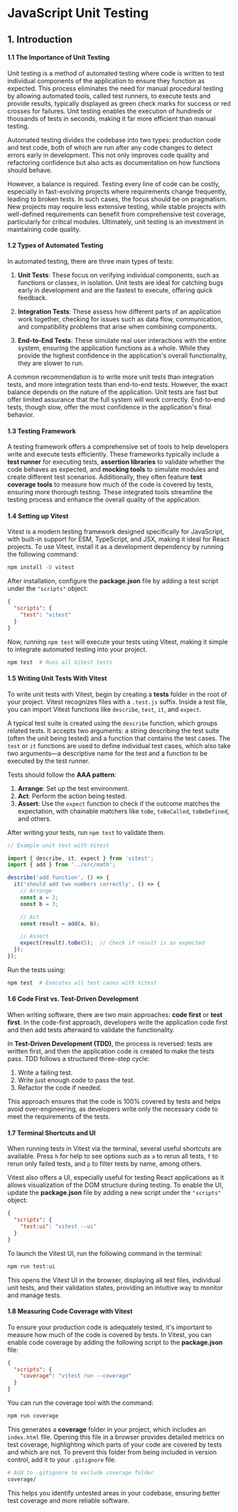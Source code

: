 # JavaScript Unit Testing

## 1. Introduction

#### 1.1 The Importance of Unit Testing

Unit testing is a method of automated testing where code is written to test individual components of the application to ensure they function as expected. This process eliminates the need for manual procedural testing by allowing automated tools, called test runners, to execute tests and provide results, typically displayed as green check marks for success or red crosses for failures. Unit testing enables the execution of hundreds or thousands of tests in seconds, making it far more efficient than manual testing.

Automated testing divides the codebase into two types: production code and test code, both of which are run after any code changes to detect errors early in development. This not only improves code quality and refactoring confidence but also acts as documentation on how functions should behave. 

However, a balance is required. Testing every line of code can be costly, especially in fast-evolving projects where requirements change frequently, leading to broken tests. In such cases, the focus should be on pragmatism. New projects may require less extensive testing, while stable projects with well-defined requirements can benefit from comprehensive test coverage, particularly for critical modules. Ultimately, unit testing is an investment in maintaining code quality.

#### 1.2 Types of Automated Testing

In automated testing, there are three main types of tests:

1. **Unit Tests**: These focus on verifying individual components, such as functions or classes, in isolation. Unit tests are ideal for catching bugs early in development and are the fastest to execute, offering quick feedback.

2. **Integration Tests**: These assess how different parts of an application work together, checking for issues such as data flow, communication, and compatibility problems that arise when combining components.

3. **End-to-End Tests**: These simulate real user interactions with the entire system, ensuring the application functions as a whole. While they provide the highest confidence in the application's overall functionality, they are slower to run.

A common recommendation is to write more unit tests than integration tests, and more integration tests than end-to-end tests. However, the exact balance depends on the nature of the application. Unit tests are fast but offer limited assurance that the full system will work correctly. End-to-end tests, though slow, offer the most confidence in the application's final behavior.

#### 1.3 Testing Framework

A testing framework offers a comprehensive set of tools to help developers write and execute tests efficiently. These frameworks typically include a **test runner** for executing tests, **assertion libraries** to validate whether the code behaves as expected, and **mocking tools** to simulate modules and create different test scenarios. Additionally, they often feature **test coverage tools** to measure how much of the code is covered by tests, ensuring more thorough testing. These integrated tools streamline the testing process and enhance the overall quality of the application.

#### 1.4 Setting up Vitest

Vitest is a modern testing framework designed specifically for JavaScript, with built-in support for ESM, TypeScript, and JSX, making it ideal for React projects. To use Vitest, install it as a development dependency by running the following command:

```bash
npm install -D vitest
```

After installation, configure the **package.json** file by adding a test script under the `"scripts"` object:

```json
{
  "scripts": {
    "test": "vitest"
  }
}
```

Now, running `npm test` will execute your tests using Vitest, making it simple to integrate automated testing into your project.

```bash
npm test  # Runs all Vitest tests
```

#### 1.5 Writing Unit Tests With Vitest

To write unit tests with Vitest, begin by creating a **tests** folder in the root of your project. Vitest recognizes files with a `.test.js` suffix. Inside a test file, you can import Vitest functions like `describe`, `test`, `it`, and `expect`.

A typical test suite is created using the `describe` function, which groups related tests. It accepts two arguments: a string describing the test suite (often the unit being tested) and a function that contains the test cases. The `test` or `it` functions are used to define individual test cases, which also take two arguments—a descriptive name for the test and a function to be executed by the test runner.

Tests should follow the **AAA pattern**:

1. **Arrange**: Set up the test environment.
2. **Act**: Perform the action being tested.
3. **Assert**: Use the `expect` function to check if the outcome matches the expectation, with chainable matchers like `toBe`, `toBeCalled`, `toBeDefined`, and others.

After writing your tests, run `npm test` to validate them.

```javascript
// Example unit test with Vitest

import { describe, it, expect } from 'vitest';
import { add } from '../src/math';

describe('add function', () => {
  it('should add two numbers correctly', () => {
    // Arrange
    const a = 2;
    const b = 3;

    // Act
    const result = add(a, b);

    // Assert
    expect(result).toBe(5);  // Check if result is as expected
  });
});
```

Run the tests using:

```bash
npm test  # Executes all test cases with Vitest
```

#### 1.6 Code First vs. Test-Driven Development

When writing software, there are two main approaches: **code first** or **test first**. In the code-first approach, developers write the application code first and then add tests afterward to validate the functionality.

In **Test-Driven Development (TDD)**, the process is reversed: tests are written first, and then the application code is created to make the tests pass. TDD follows a structured three-step cycle:

1. Write a failing test.
2. Write just enough code to pass the test.
3. Refactor the code if needed.

This approach ensures that the code is 100% covered by tests and helps avoid over-engineering, as developers write only the necessary code to meet the requirements of the tests.

#### 1.7 Terminal Shortcuts and UI

When running tests in Vitest via the terminal, several useful shortcuts are available. Press `h` for help to see options such as `a` to rerun all tests, `f` to rerun only failed tests, and `p` to filter tests by name, among others.

Vitest also offers a UI, especially useful for testing React applications as it allows visualization of the DOM structure during testing. To enable the UI, update the **package.json** file by adding a new script under the `"scripts"` object:

```json
{
  "scripts": {
    "test:ui": "vitest --ui"
  }
}
```

To launch the Vitest UI, run the following command in the terminal:

```bash
npm run test:ui
```

This opens the Vitest UI in the browser, displaying all test files, individual unit tests, and their validation states, providing an intuitive way to monitor and manage tests.

#### 1.8 Measuring Code Coverage with Vitest

To ensure your production code is adequately tested, it's important to measure how much of the code is covered by tests. In Vitest, you can enable code coverage by adding the following script to the **package.json** file:

```json
{
  "scripts": {
    "coverage": "vitest run --coverage"
  }
}
```

You can run the coverage tool with the command:

```bash
npm run coverage
```

This generates a **coverage** folder in your project, which includes an `index.html` file. Opening this file in a browser provides detailed metrics on test coverage, highlighting which parts of your code are covered by tests and which are not. To prevent this folder from being included in version control, add it to your `.gitignore` file.

```bash
# Add to .gitignore to exclude coverage folder
coverage/
```

This helps you identify untested areas in your codebase, ensuring better test coverage and more reliable software.


